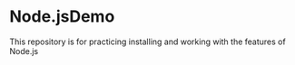 # Node.jsDemo
This repository is for practicing installing and working with the features of Node.js
